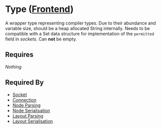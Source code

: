 # Type ([Frontend](../frontend.md))

A wrapper type representing compiler types. Due to their abundance and variable size, should be a heap allocated String internally. Needs to be compatible with a Set data structure for implementation of the `permitted` field in *sockets*. Can **not** be empty.

## Requires

*Nothing*

## Required By

- [Socket](./socket.md)
- [Connection](./connection.md)
- [Node Parsing](../node_file_format/parsing.md)
- [Node Serialisation](../node_file_format/serialisation.md)
- [Layout Parsing](../layout_file_format/parsing.md)
- [Layout Serialisation](../layout_file_format/serialisation.md)
